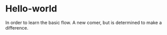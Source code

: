 # Hello-world
In order to learn the basic flow.
A new comer, but is determined to make a difference.
